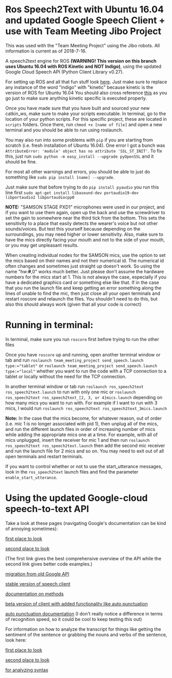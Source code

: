 # Ros Speech2Text with Ubuntu 16.04 and updated Google Speech Client + use with Team Meeting Jibo Project

This was used with the "Team Meeting Project" using the Jibo robots. All information is current as of 2018-7-16.

A speech2text engine for ROS __(WARNING! This version on this branch uses Ubuntu 16.04 with ROS Kinetic and NOT Indigo)__, using the updated Google Cloud Speech API (Python Client Library v0.27).

For setting up ROS and all that fun stuff look [here](https://alecive.github.io/ros_installation.html).
Just make sure to replace any instance of the word "indigo" with "kinetic" because kinetic is the version of ROS for Ubuntu 16.04
You should also cross reference [this](http://wiki.ros.org/kinetic/Installation/Ubuntu) as you go just to make sure anything kinetic specific is executed properly.

Once you have made sure that you have built and sourced your new catkin_ws, make sure to make your scripts executable. In terminal, go to the location of your python scripts. For this specific project, these are located in `scripts` folders. Once there, run `chmod +x [name of file]` and open a new terminal and you should be able to run using roslaunch.

You may also run into some problems with `pip` if you are starting from scratch (i.e. fresh installation of Ubuntu 16.04). One error I got a bunch was `AttributeError: 'module' object has no attribute 'SSL_ST_INIT'`. To fix this, just run `sudo python -m easy_install --upgrade pyOpenSSL` and it should be fine.

For most all other warnings and errors, you should be able to just do something like `sudo pip install [name] --upgrade`.

Just make sure that before trying to do `pip install pyaudio` you run this line first `sudo apt-get install libasound-dev portaudio19-dev libportaudio2 libportaudiocpp0`

__NOTE:__ "SAMSON STAGE PXD1" microphones were used in our project, and if you want to use them again, open up the back and use the screwdriver to set the gain to somewhere near the third tick from the bottom. This sets the sensitivity to a place that easily detects the wearer's voice but not other sounds/voices. But test this yourself because depending on the surroundings, you may need higher or lower sensitivity. Also, make sure to have the mics directly facing your mouth and not to the side of your mouth, or you may get unpleasant results.

When creating individual nodes for the SAMSON mics, use the option to set the mics based on their names and not their numerical id. The numerical id often changes and sometimes just straight up doesn't work. So using the name "hw:__#__,0" works much better. Just please don't assume the hardware numbers for the mics start at 1. This is not always the case, especially if you have a dedicated graphics card or something else like that. If in the case that you run the launch file and keep getting an error something along the lines of unable to find the mic, then just close all your open terminals and restart roscore and relaunch the files. You shouldn't need to do this, but also this should always work (given that all your code is correct)

# Running in terminal:
In terminal, make sure you run `roscore` first before trying to run the other files

Once you have `roscore` up and running, open another terminal window or tab and run `roslaunch team_meeting_project send_speech.launch type:="tablet"` or `roslaunch team_meeting_project send_speech.launch type:="local"` whether you want to run the code with a TCP connection to a tablet or locally without the need for the TCP connection.

In another terminal window or tab run `roslaunch ros_speech2text ros_speech2text.launch` to run with only one mic or `roslaunch ros_speech2text ros_speech2text_[2, 3, or 4]mics.launch` depending on how many mics you want to run with. For example if I want to run with 3 mics, I would run `roslaunch ros_speech2text ros_speech2text_3mics.launch`

__Note:__
In the case that the mics become, for whatever reason, out of order (i.e. mic 1 is no longer associated with pid 1), then unplug all of the mics, and run the different launch files in order of increasing number of mics while adding the appropriate mics one at a time.
For example, with all of mics unplugged, insert the receiver for mic 1 and then run `roslaunch ros_speech2text ros_speech2text.launch` then add the second mic receiver and run the launch file for 2 mics and so on. You may need to exit out of all open terminals and restart terminals.

If you want to control whether or not to use the start_utterance messages, look in the `ros_speech2text` launch files and find the parameter `enable_start_utterance`.

# Using the updated Google-cloud speech-to-text API
Take a look at these pages (navigating Google's documentation can be kind of annoying sometimes):

[first place to look](https://cloud.google.com/speech-to-text/docs/basics)

[second place to look](https://google-cloud-python.readthedocs.io/en/latest/speech/index.html)

(The first link gives the best comprehensive overview of the API while the second link gives better code examples.)

[migration from old Google API](https://cloud.google.com/speech-to-text/docs/python-client-migration)

[stable version of speech client](https://google-cloud-python.readthedocs.io/en/latest/speech/gapic/v1/api.html)

[documentation on methods](https://cloud.google.com/speech-to-text/docs/reference/rpc/google.cloud.speech.v1)

[beta version of client with added functionality like auto punctuation](https://google-cloud-python.readthedocs.io/en/latest/speech/gapic/v1p1beta1/api.html)

[auto punctuation documentation](https://cloud.google.com/speech-to-text/docs/automatic-punctuation)
(I don't really notice a difference in terms of recognition speed, so it could be cool to keep testing this out)

For information on how to analyze the transcript for things like getting the sentiment of the sentence or grabbing the nouns and verbs of the sentence, look here:

[first place to look](https://cloud.google.com/natural-language/docs/basics)

[second place to look](https://google-cloud-python.readthedocs.io/en/latest/language/usage.html)

[for analyzing syntax](https://cloud.google.com/natural-language/docs/analyzing-syntax)
